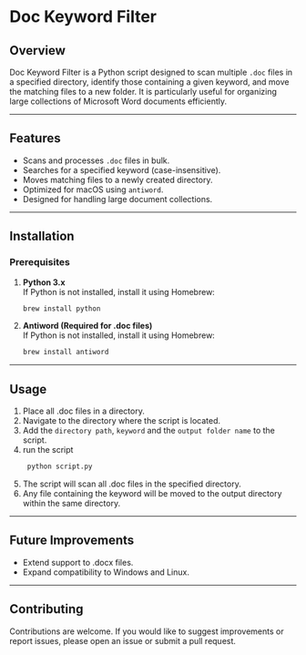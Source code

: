# Doc Keyword Filter

## Overview

Doc Keyword Filter is a Python script designed to scan multiple `.doc` files in a specified directory, identify those containing a given keyword, and move the matching files to a new folder. It is particularly useful for organizing large collections of Microsoft Word documents efficiently.

---

## Features

- Scans and processes `.doc` files in bulk.
- Searches for a specified keyword (case-insensitive).
- Moves matching files to a newly created directory.
- Optimized for macOS using `antiword`.
- Designed for handling large document collections.

---

## Installation

### Prerequisites

1. **Python 3.x**  
   If Python is not installed, install it using Homebrew:
   ```bash
   brew install python

3. **Antiword (Required for .doc files)**  
   If Python is not installed, install it using Homebrew:
   ```bash
   brew install antiword

---

## Usage

1. Place all .doc files in a directory.
2. Navigate to the directory where the script is located.
3. Add the `directory path`, `keyword` and the `output folder name` to the script.
4. run the script
   ```bash
    python script.py
6. The script will scan all .doc files in the specified directory.
7. Any file containing the keyword will be moved to the output directory within the same directory.

---

## Future Improvements

- Extend support to .docx files.
- Expand compatibility to Windows and Linux.

---

## Contributing

Contributions are welcome. If you would like to suggest improvements or report issues, please open an issue or submit a pull request.
